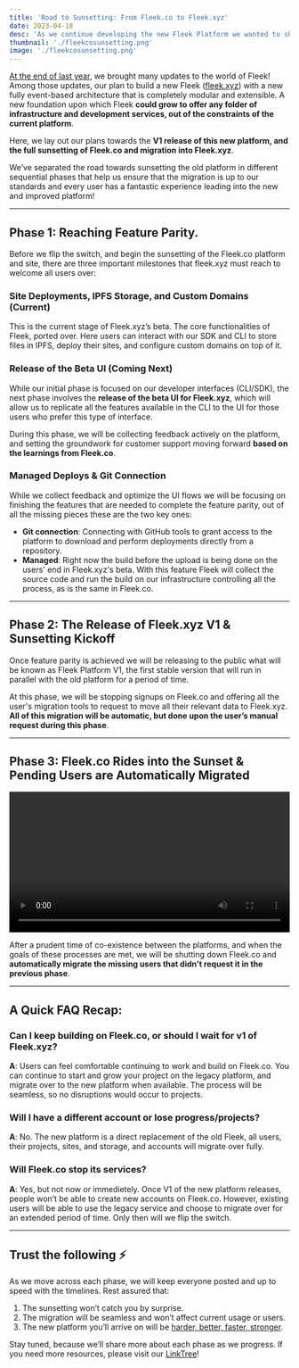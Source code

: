 ```yaml
---
title: 'Road to Sunsetting: From Fleek.co to Fleek.xyz'
date: 2023-04-18
desc: 'As we continue developing the new Fleek Platform we wanted to share more information about what the process of shutting down our legacy Fleek.co platform will look like.'
thumbnail: './fleekcosunsetting.png'
image: './fleekcosunsetting.png'
---
```


[At the end of last year](/blog/announcements/introducing-fleek-network-and-fleek-xyz/), we brought many updates to the world of Fleek! Among those updates, our plan to build a new Fleek ([fleek.xyz](https://fleek.xyz/)) with a new fully event-based architecture that is completely modular and extensible. A new foundation upon which Fleek **could grow to offer any folder of infrastructure and development services, out of the constraints of the current platform**.

Here, we lay out our plans towards the **V1 release of this new platform, and the full sunsetting of Fleek.co and migration into Fleek.xyz**.

We’ve separated the road towards sunsetting the old platform in different sequential phases that help us ensure that the migration is up to our standards and every user has a fantastic experience leading into the new and improved platform!

---

## Phase 1: Reaching Feature Parity.

Before we flip the switch, and begin the sunsetting of the Fleek.co platform and site, there are three important milestones that fleek.xyz must reach to welcome all users over:

### Site Deployments, IPFS Storage, and Custom Domains (Current)

This is the current stage of Fleek.xyz’s beta. The core functionalities of Fleek, ported over. Here users can interact with our SDK and CLI to store files in IPFS, deploy their sites, and configure custom domains on top of it.

### Release of the Beta UI (Coming Next)

While our initial phase is focused on our developer interfaces (CLI/SDK), the next phase involves the **release of the beta UI for Fleek.xyz**, which will allow us to replicate all the features available in the CLI to the UI for those users who prefer this type of interface.

During this phase, we will be collecting feedback actively on the platform, and setting the groundwork for customer support moving forward **based on the learnings from Fleek.co**.

### Managed Deploys & Git Connection

While we collect feedback and optimize the UI flows we will be focusing on finishing the features that are needed to complete the feature parity, out of all the missing pieces these are the two key ones:

- **Git connection**: Connecting with GitHub tools to grant access to the platform to download and perform deployments directly from a repository.
- **Managed**: Right now the build before the upload is being done on the users' end in Fleek.xyz's beta. With this feature Fleek will collect the source code and run the build on our infrastructure controlling all the process, as is the same in Fleek.co.

---

## Phase 2: The Release of Fleek.xyz V1 & Sunsetting Kickoff

Once feature parity is achieved we will be releasing to the public what will be known as Fleek Platform V1, the first stable version that will run in parallel with the old platform for a period of time.

At this phase, we will be stopping signups on Fleek.co and offering all the user's migration tools to request to move all their relevant data to Fleek.xyz. **All of this migration will be automatic, but done upon the user’s manual request during this phase**.

---

## Phase 3: Fleek.co Rides into the Sunset & Pending Users are Automatically Migrated

<video width="100%" height="auto" autoplay loop>
 <source src="./ride-into-sunset.mp4" type="video/mp4">
 Your browser does not support the video tag.
</video>

After a prudent time of co-existence between the platforms, and when the goals of these processes are met, we will be shutting down Fleek.co and **automatically migrate the missing users that didn't request it in the previous phase**.

---

## A Quick FAQ Recap:

### Can I keep building on Fleek.co, or should I wait for v1 of Fleek.xyz?

**A**: Users can feel comfortable continuing to work and build on Fleek.co. You can continue to start and grow your project on the legacy platform, and migrate over to the new platform when available. The process will be seamless, so no disruptions would occur to projects.

### Will I have a different account or lose progress/projects?

**A**: No. The new platform is a direct replacement of the old Fleek, all users, their projects, sites, and storage, and accounts will migrate over fully.

### Will Fleek.co stop its services?

**A**: Yes, but not now or immedietely. Once V1 of the new platform releases, people won’t be able to create new accounts on Fleek.co. However, existing users will be able to use the legacy service and choose to migrate over for an extended period of time. Only then will we flip the switch.

---

## Trust the following ⚡

As we move across each phase, we will keep everyone posted and up to speed with the timelines. Rest assured that:

1. The sunsetting won’t catch you by surprise.
2. The migration will be seamless and won’t affect current usage or users.
3. The new platform you’ll arrive on will be [harder, better, faster, stronger](https://app.fleek.xyz).

Stay tuned, because we’ll share more about each phase as we progress. If you need more resources, please visit our [LinkTree](https://linktr.ee/fleek)!
